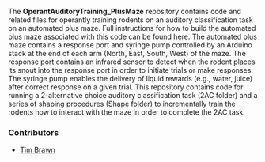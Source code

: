 The **OperantAuditoryTraining_PlusMaze** repository contains code and related files for operantly training rodents on an auditory classification task on an automated plus maze. Full instructions for how to build the automated plus maze associated with this code can be found [here](http://www.mit.edu/people/tpbrawn/wares_APlusMaze.html). The automated plus maze contains a response port and syringe pump controlled by an Arduino stack at the end of each arm (North, East, South, West) of the maze. The response port contains an infrared sensor to detect when the rodent places its snout into the response port in order to initiate trials or make responses. The syringe pump enables the delivery of liquid rewards (e.g., water, juice) after correct response on a given trial. This repository contains code for running a 2-alternative choice auditory classification task (2AC folder) and a series of shaping procedures (Shape folder) to incrementally train the rodents how to interact with the maze in order to complete the 2AC task.

### Contributors
  - [Tim Brawn](http://www.mit.edu/people/tpbrawn/index.html)
